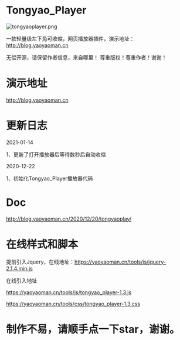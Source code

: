 # Tongyao_Player
![tongyaoplayer.png](https://i.loli.net/2020/12/22/MHvNF62R1ycjgOC.png)

一款轻量级左下角可收缩，网页播放器插件，演示地址：http://blog.yaoyaoman.cn

无偿开源，请保留作者信息，来自哪里！
尊重版权！尊重作者！谢谢！

# 演示地址
http://blog.yaoyaoman.cn

# 更新日志
2021-01-14

1、更新了打开播放器后等待数秒后自动收缩

2020-12-22

1、初始化Tongyao_Player播放器代码


# Doc
http://blog.yaoyaoman.cn/2020/12/20/tongyaoplay/

# 在线样式和脚本
提前引入Jquery，在线地址：https://yaoyaoman.cn/tools/js/jquery-2.1.4.min.js


在线引入地址

https://yaoyaoman.cn/tools/js/tongyao_player-1.3.js

https://yaoyaoman.cn/tools/css/tongyao_player-1.3.css

# 制作不易，请顺手点一下star，谢谢。
